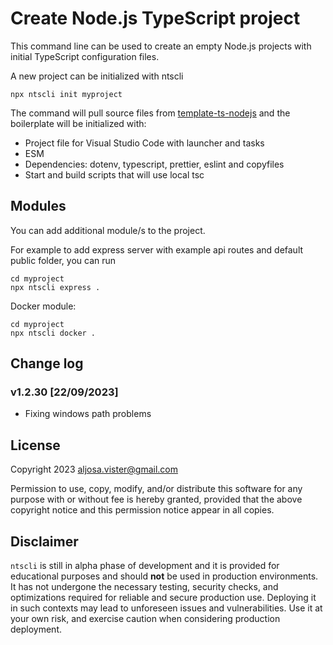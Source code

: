 # Create Node.js TypeScript project

This command line can be used to create an empty Node.js projects with initial TypeScript configuration files.

A new project can be initialized with ntscli
```
npx ntscli init myproject
```

The command will pull source files from [template-ts-nodejs](https://github.com/aljosavister/template-ts-nodejs.git) and the boilerplate will be initialized with:
- Project file for Visual Studio Code with launcher and tasks
- ESM
- Dependencies: dotenv, typescript, prettier, eslint and copyfiles
- Start and build scripts that will use local tsc

## Modules
You can add additional module/s to the project.

For example to add express server with example api routes and default public folder, you can run
```
cd myproject
npx ntscli express .
```

Docker module:
```
cd myproject
npx ntscli docker .
```
## Change log

### v1.2.30 [22/09/2023]

- Fixing windows path problems

## License

Copyright 2023 aljosa.vister@gmail.com

Permission to use, copy, modify, and/or distribute this software for any purpose with or without fee is hereby granted, provided that the above copyright notice and this permission notice appear in all copies.

## Disclaimer

`ntscli` is still in alpha phase of development and it is provided for educational purposes and should **not** be used in production environments. It has not undergone the necessary testing, security checks, and optimizations required for reliable and secure production use. Deploying it in such contexts may lead to unforeseen issues and vulnerabilities. Use it at your own risk, and exercise caution when considering production deployment.